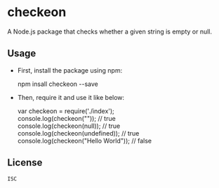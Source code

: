 # checkeon

A Node.js package that checks whether a given string is empty or null.  

## Usage

* First, install the package using npm:  

	npm insall checkeon --save

* Then, require it and use it like below:  
	
	var checkeon = require('./index');  
	console.log(checkeon("")); // true  
	console.log(checkeon(null)); // true  
	console.log(checkeon(undefined)); // true  
	console.log(checkeon("Hello World")); // false  

## License

	ISC  